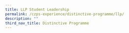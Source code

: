 ```yaml
---
title: LLP Student Leadership
permalink: /czps-experience/distinctive-programme/llp/
description: ""
third_nav_title: Distinctive Programme
---
```

